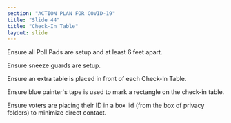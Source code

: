 ```yaml
---
section: "ACTION PLAN FOR COVID-19"
title: "Slide 44"
title: "Check-In Table"
layout: slide
---
```


Ensure all Poll Pads are setup and at least 6 feet apart.

Ensure sneeze guards are setup.

Ensure an extra table is placed in front of each Check-In Table.

Ensure blue painter's tape is used to mark a rectangle on the check-in table.

Ensure voters are placing their ID in a box lid (from the box of privacy folders) to minimize direct contact.




